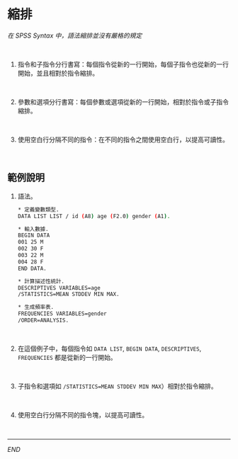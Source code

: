 # 縮排

_在 SPSS Syntax 中，語法縮排並沒有嚴格的規定_

<br>

1. 指令和子指令分行書寫：每個指令從新的一行開始，每個子指令也從新的一行開始，並且相對於指令縮排。

<br>

2. 參數和選項分行書寫：每個參數或選項從新的一行開始，相對於指令或子指令縮排。

<br>

3. 使用空白行分隔不同的指令：在不同的指令之間使用空白行，以提高可讀性。

<br>

## 範例說明

1. 語法。

    ```bash
    * 定義變數類型.
    DATA LIST LIST / id (A8) age (F2.0) gender (A1).

    * 輸入數據.
    BEGIN DATA
    001 25 M
    002 30 F
    003 22 M
    004 28 F
    END DATA.

    * 計算描述性統計.
    DESCRIPTIVES VARIABLES=age
    /STATISTICS=MEAN STDDEV MIN MAX.

    * 生成頻率表.
    FREQUENCIES VARIABLES=gender
    /ORDER=ANALYSIS.
    ```

<br>

2. 在這個例子中，每個指令如 `DATA LIST`, `BEGIN DATA`, `DESCRIPTIVES`, `FREQUENCIES` 都是從新的一行開始。

<br>

3. 子指令和選項如 `/STATISTICS=MEAN STDDEV MIN MAX`）相對於指令縮排。

<br>

4. 使用空白行分隔不同的指令塊，以提高可讀性。

<br>

___

_END_